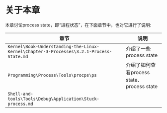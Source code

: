# 关于本章

本章讨论process state，即“进程状态”，在下面章节中，也对它进行了说明:

| 章节                                                         | 说明                                       |
| ------------------------------------------------------------ | ------------------------------------------ |
| `Kernel\Book-Understanding-the-Linux-Kernel\Chapter-3-Processes\3.2.1-Process-State.md` | 介绍了一些process state                    |
| `Programming\Process\Tools\procps\ps`                        | 介绍了如何查看process state、process state |
| `Shell-and-tools\Tools\Debug\Application\Stuck-process.md`   |                                            |

